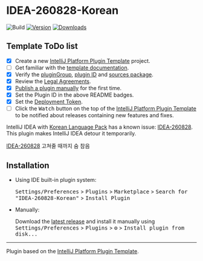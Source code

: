 # IDEA-260828-Korean

![Build](https://github.com/KENNYSOFT/IDEA-260828-Korean/workflows/Build/badge.svg)
[![Version](https://img.shields.io/jetbrains/plugin/v/18648.svg)](https://plugins.jetbrains.com/plugin/18648)
[![Downloads](https://img.shields.io/jetbrains/plugin/d/18648.svg)](https://plugins.jetbrains.com/plugin/18648)

## Template ToDo list
- [x] Create a new [IntelliJ Platform Plugin Template][template] project.
- [ ] Get familiar with the [template documentation][template].
- [x] Verify the [pluginGroup](/gradle.properties), [plugin ID](/src/main/resources/META-INF/plugin.xml) and [sources package](/src/main/kotlin).
- [x] Review the [Legal Agreements](https://plugins.jetbrains.com/docs/marketplace/legal-agreements.html).
- [x] [Publish a plugin manually](https://plugins.jetbrains.com/docs/intellij/publishing-plugin.html?from=IJPluginTemplate) for the first time.
- [x] Set the Plugin ID in the above README badges.
- [x] Set the [Deployment Token](https://plugins.jetbrains.com/docs/marketplace/plugin-upload.html).
- [ ] Click the <kbd>Watch</kbd> button on the top of the [IntelliJ Platform Plugin Template][template] to be notified about releases containing new features and fixes.

<!-- Plugin description -->
IntelliJ IDEA with [Korean Language Pack](https://plugins.jetbrains.com/plugin/13711) has a known issue: [IDEA-260828](https://youtrack.jetbrains.com/issue/IDEA-260828). This plugin makes IntelliJ IDEA detour it temporarily. 

[IDEA-260828](https://youtrack.jetbrains.com/issue/IDEA-260828) 고쳐줄 때까지 숨 참음
<!-- Plugin description end -->

## Installation

- Using IDE built-in plugin system:
  
  <kbd>Settings/Preferences</kbd> > <kbd>Plugins</kbd> > <kbd>Marketplace</kbd> > <kbd>Search for "IDEA-260828-Korean"</kbd> >
  <kbd>Install Plugin</kbd>
  
- Manually:

  Download the [latest release](https://github.com/KENNYSOFT/IDEA-260828-Korean/releases/latest) and install it manually using
  <kbd>Settings/Preferences</kbd> > <kbd>Plugins</kbd> > <kbd>⚙️</kbd> > <kbd>Install plugin from disk...</kbd>


---
Plugin based on the [IntelliJ Platform Plugin Template][template].

[template]: https://github.com/JetBrains/intellij-platform-plugin-template
